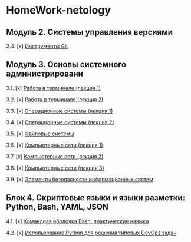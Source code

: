 # HomeWork-netology

## Модуль 2. Системы управления версиями


2.4. [x] [Инструменты Git](02-git-04-tools/README.md)
## Модуль 3. Основы системного администрировани

3.1. [x] [Работа в терминале (лекция 1)](03-sysadmin-01-terminal/README.md)  

3.2. [x] [Работа в терминале (лекция 2)](03-sysadmin-02-terminal/README.md)  

3.3. [х] [Операционные системы (лекция 1)](03-sysadmin-03-os/README.md)  

3.4. [х] [Операционные системы (лекция 2)](03-sysadmin-04-os/README.md)  

3.5. [х] [Файловые системы](03-sysadmin-05-fs/README.md)  

3.6. [x] [Компьютерные сети (лекция 1)](03-sysadmin-06-net/README.md)  

3.7. [х] [Компьютерные сети (лекция 2)](03-sysadmin-07-net/README.md)  

3.8. [х] [Компьютерные сети (лекция 3)](03-sysadmin-08-net/README.md)  


3.9. [х] [Элементы безопасности информационных систем](03-sysadmin-09-security/README.md)  

## Блок 4. Скриптовые языки и языки разметки: Python, Bash, YAML, JSON

4.1. [х] [Командная оболочка Bash: практические навыки](04-script-01-bash)  

4.2. [x] [Использование Python для решения типовых DevOps задач](04-script-02-py)  

